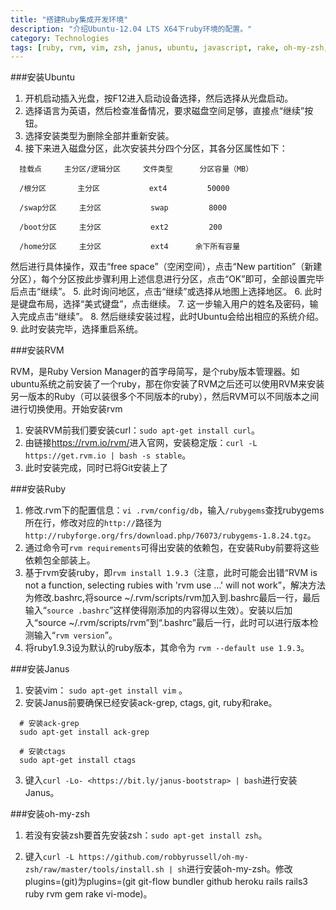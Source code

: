 ```yaml
---
title: "搭建Ruby集成开发环境"
description: "介绍Ubuntu-12.04 LTS X64下ruby环境的配置。"
category: Technologies
tags: [ruby, rvm, vim, zsh, janus, ubuntu, javascript, rake, oh-my-zsh, git, github]
---
```


###安装Ubuntu

1. 开机启动插入光盘，按F12进入启动设备选择，然后选择从光盘启动。
2. 选择语言为英语，然后检查准备情况，要求磁盘空间足够，直接点“继续”按钮。
3. 选择安装类型为删除全部并重新安装。
4. 接下来进入磁盘分区，此次安装共分四个分区，其各分区属性如下：     

```
  挂载点     主分区/逻辑分区     文件类型      分区容量（MB）

  /根分区       主分区           ext4         50000

  /swap分区     主分区           swap         8000

  /boot分区     主分区           ext2         200 

  /home分区     主分区           ext4      余下所有容量

```

  然后进行具体操作，双击“free space”（空闲空间），点击“New partition”（新建分区），每个分区按此步骤利用上述信息进行分区，点击“OK”即可，全部设置完毕后点击“继续”。
5. 此时询问地区，点击“继续”或选择从地图上选择地区。
6. 此时是键盘布局，选择“美式键盘”，点击继续。
7. 这一步输入用户的姓名及密码，输入完成点击“继续”。
8. 然后继续安装过程，此时Ubuntu会给出相应的系统介绍。
9. 此时安装完毕，选择重启系统。

###安装RVM

RVM，是Ruby Version Manager的首字母简写，是个ruby版本管理器。如ubuntu系统之前安装了一个ruby，那在你安装了RVM之后还可以使用RVM来安装另一版本的Ruby（可以装很多个不同版本的ruby），然后RVM可以不同版本之间进行切换使用。开始安装rvm

1. 安装RVM前我们要安装curl：`sudo apt-get install curl`。
2. 由链接<https://rvm.io/rvm/>进入官网，安装稳定版：`curl -L https://get.rvm.io | bash -s stable`。
3. 此时安装完成，同时已将Git安装上了

###安装Ruby

1. 修改.rvm下的配置信息：`vi
.rvm/config/db`，输入`/rubygems`查找rubygems所在行，修改对应的`http://`路径为`http://rubyforge.org/frs/download.php/76073/rubygems-1.8.24.tgz`。
2. 通过命令可`rvm requirements`可得出安装的依赖包，在安装Ruby前要将这些依赖包全部装上。
3. 基于rvm安装ruby，即`rvm install 1.9.3`（注意，此时可能会出错“RVM is not a function, selecting rubies with 'rvm use ...' will not work”，解决方法为修改.bashrc,将source ~/.rvm/scripts/rvm加入到.bashrc最后一行，最后输入“`source .bashrc`”这样使得刚添加的内容得以生效）。安装以后加入“source ~/.rvm/scripts/rvm”到“.bashrc”最后一行，此时可以进行版本检测输入“`rvm version`”。
4. 将ruby1.9.3设为默认的ruby版本，其命令为 `rvm --default use 1.9.3`。

###安装Janus

1. 安装vim： `sudo apt-get install vim` 。
2. 安装Janus前要确保已经安装ack-grep, ctags, git, ruby和rake。

  ```
    # 安装ack-grep
    sudo apt-get install ack-grep

    # 安装ctags
    sudo apt-get install ctags
  ```

3. 键入`curl -Lo- <https://bit.ly/janus-bootstrap> | bash`进行安装Janus。

###安装oh-my-zsh

1. 若没有安装zsh要首先安装zsh：`sudo apt-get install zsh`。

2. 键入`curl -L https://github.com/robbyrussell/oh-my-zsh/raw/master/tools/install.sh | sh`进行安装oh-my-zsh。修改plugins=(git)为plugins=(git git-flow bundler github heroku rails rails3 ruby rvm gem rake vi-mode)。


